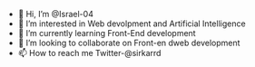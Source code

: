 - 👋 Hi, I’m @Israel-04
- 👀 I’m interested in Web devolpment and Artificial Intelligence
- 🌱 I’m currently learning Front-End development
- 💞️ I’m looking to collaborate on Front-en dweb development
- 📫 How to reach me Twitter-@sirkarrd

<!---
Israel-04/Israel-04 is a ✨ special ✨ repository because its `README.md` (this file) appears on your GitHub profile.
You can click the Preview link to take a look at your changes.
--->
